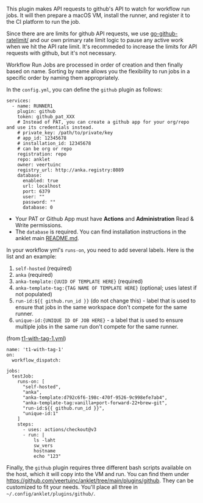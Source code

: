This plugin makes API requests to github's API to watch for workflow run jobs. It will then prepare a macOS VM, install the runner, and register it to the CI platform to run the job.

Since there are are limits for github API requests, we use [go-github-ratelimit/](https://github.com/gofri/go-github-ratelimit/) and our own primary rate limit logic to pause any active work when we hit the API rate limit. It's recommeded to increase the limits for API requests with github, but it's not necessary.

Workflow Run Jobs are processed in order of creation and then finally based on name. Sorting by name allows you the flexibility to run jobs in a specific order by naming them appropriately.

In the `config.yml`, you can define the `github` plugin as follows:

```
services:
  - name: RUNNER1
    plugin: github
    token: github_pat_XXX
    # Instead of PAT, you can create a github app for your org/repo and use its credentials instead.
    # private_key: /path/to/private/key
    # app_id: 12345678
    # installation_id: 12345678
    # can be org or repo
    registration: repo
    repo: anklet
    owner: veertuinc
    registry_url: http://anka.registry:8089
    database:
      enabled: true
      url: localhost
      port: 6379
      user: ""
      password: ""
      database: 0
```

- Your PAT or Github App must have **Actions** and **Administration** Read & Write permissions.
- The `database` is required. You can find installation instructions in the anklet main [README.md](../../README.md#database-setup).


In your workflow yml's `runs-on`, you need to add several labels. Here is the list and an example:

1. `self-hosted` (required)
1. `anka` (required)
1. `anka-template:{UUID OF TEMPLATE HERE}` (required)
1. `anka-template-tag:{TAG NAME OF TEMPLATE HERE}` (optional; uses latest if not populated)
1. `run-id:${{ github.run_id }}` (do not change this) - label that is used to ensure that jobs in the same workspace don't compete for the same runner.
1. `unique-id:{UNIQUE ID OF JOB HERE}` - a label that is used to ensure multiple jobs in the same run don't compete for the same runner.

(from [t1-with-tag-1.yml](.github/workflows/t1-with-tag-1.yml))

```
name: 't1-with-tag-1'
on:
  workflow_dispatch:

jobs:
  testJob:
    runs-on: [ 
      "self-hosted", 
      "anka", 
      "anka-template:d792c6f6-198c-470f-9526-9c998efe7ab4", 
      "anka-template-tag:vanilla+port-forward-22+brew-git",
      "run-id:${{ github.run_id }}", 
      "unique-id:1"
    ]
    steps:
      - uses: actions/checkout@v3
      - run: |
          ls -laht
          sw_vers
          hostname
          echo "123"
```

Finally, the `github` plugin requires three different bash scripts available on the host, which it will copy into the VM and run. You can find them under https://github.com/veertuinc/anklet/tree/main/plugins/github. They can be customized to fit your needs. You'll place all three in `~/.config/anklet/plugins/github/`.
